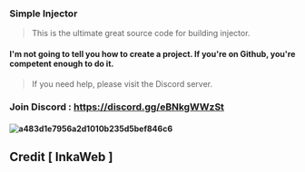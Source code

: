 ### Simple Injector
> This is the ultimate great source code for building injector.


#### I'm not going to tell you how to create a project. If you're on Github, you're competent enough to do it.
> If you need help, please visit the Discord server.

### Join Discord : https://discord.gg/eBNkgWWzSt

#### ![a483d1e7956a2d1010b235d5bef846c6](https://media.discordapp.net/attachments/903726487679692820/942540845247242260/unknown.png)


## Credit [ InkaWeb ]

